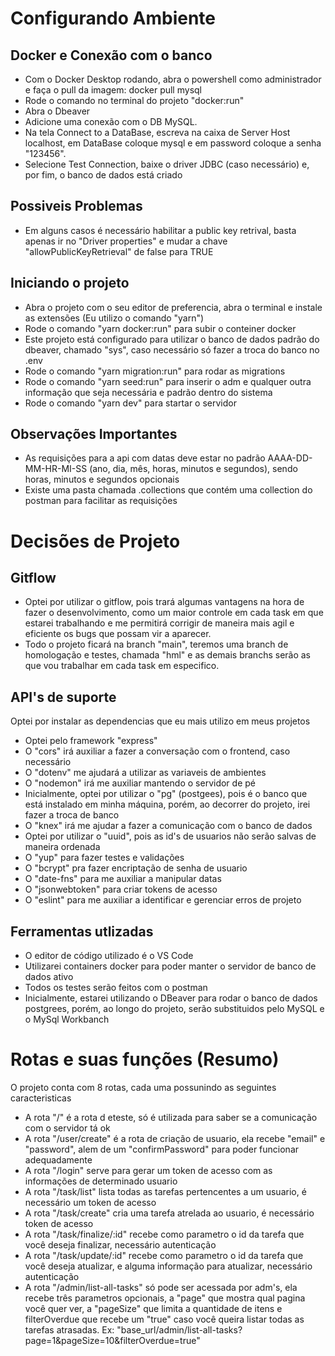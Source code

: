 # Configurando Ambiente
## Docker e Conexão com o banco
- Com o Docker Desktop rodando, abra o powershell como administrador e faça o pull da imagem: docker pull mysql
- Rode o comando no terminal do projeto "docker:run"
- Abra o Dbeaver
- Adicione uma conexão com o DB MySQL.
- Na tela Connect to a DataBase, escreva na caixa de Server Host localhost, em DataBase coloque mysql e em password coloque a senha "123456".
- Selecione Test Connection, baixe o driver JDBC (caso necessário) e, por fim, o banco de dados está criado
## Possiveis Problemas
- Em alguns casos é necessário habilitar a public key retrival, basta apenas ir no "Driver properties" e mudar a chave "allowPublicKeyRetrieval" de false para TRUE
## Iniciando o projeto
- Abra o projeto com o seu editor de preferencia, abra o terminal e instale as extensões (Eu utilizo o comando "yarn")
- Rode o comando "yarn docker:run" para subir o conteiner docker
- Este projeto está configurado para utilizar o banco de dados padrão do dbeaver, chamado "sys", caso necessário só fazer a troca do banco no .env
- Rode o comando "yarn migration:run" para rodar as migrations
- Rode o comando "yarn seed:run" para inserir o adm e qualquer outra informação que seja necessária e padrão dentro do sistema
- Rode o comando "yarn dev" para startar o servidor
## Observações Importantes
- As requisições para a api com datas deve estar no padrão AAAA-DD-MM-HR-MI-SS (ano, dia, mês, horas, minutos e segundos), sendo horas, minutos e segundos opcionais
- Existe uma pasta chamada .collections que contém uma collection do postman para facilitar as requisições
# Decisões de Projeto
## Gitflow
- Optei por utilizar o gitflow, pois trará algumas vantagens na hora de fazer o desenvolvimento, como um maior controle em cada task em que estarei trabalhando e me permitirá corrigir de maneira mais agil e eficiente os bugs que possam vir a aparecer.
- Todo o projeto ficará na branch "main", teremos uma branch de homologação e testes, chamada "hml" e as demais branchs serão as que vou trabalhar em cada task em especifico.
## API's de suporte

Optei por instalar as dependencias que eu mais utilizo em meus projetos

- Optei pelo framework "express"
- O "cors" irá auxiliar a fazer a conversação com o frontend, caso necessário
- O "dotenv" me ajudará a utilizar as variaveis de ambientes
- O "nodemon" irá me auxiliar mantendo o servidor de pé
- Inicialmente, optei por utilizar o "pg" (postgees), pois é o banco que está instalado em minha máquina, porém, ao decorrer do projeto, irei fazer a troca de banco
- O "knex" irá me ajudar a fazer a comunicação com o banco de dados
- Optei por utilizar o "uuid", pois as id's de usuarios não serão salvas de maneira ordenada
- O "yup" para fazer testes e validações
- O "bcrypt" pra fazer encriptação de senha de usuario
- O "date-fns" para me auxiliar a manipular datas
- O "jsonwebtoken" para criar tokens de acesso
- O "eslint" para me auxiliar a identificar e gerenciar erros de projeto
## Ferramentas utlizadas
- O editor de código utilizado é o VS Code
- Utilizarei containers docker para poder manter o servidor de banco de dados ativo
- Todos os testes serão feitos com o postman
- Inicialmente, estarei utilizando o DBeaver para rodar o banco de dados postgrees, porém, ao longo do projeto, serão substituidos pelo MySQL e o MySql Workbanch
# Rotas e suas funções (Resumo)
O projeto conta com 8 rotas, cada uma possunindo as seguintes caracteristicas

- A rota "/" é a rota d eteste, só é utilizada para saber se a comunicação com o servidor tá ok
- A rota "/user/create" é a rota de criação de usuario, ela recebe "email" e "password", alem de um "confirmPassword" para poder funcionar adequadamente
- A rota "/login" serve para gerar um token de acesso com as informações de determinado usuario
- A rota "/task/list" lista todas as tarefas pertencentes a um usuario, é necessário um token de acesso
- A rota "/task/create" cria uma tarefa atrelada ao usuario, é necessário token de acesso
- A rota "/task/finalize/:id" recebe como parametro o id da tarefa que você deseja finalizar, necessário autenticação
- A rota "/task/update/:id" recebe como parametro o id da tarefa que você deseja atualizar, e alguma informação para atualizar, necessário autenticação
- A rota "/admin/list-all-tasks" só pode ser acessada por adm's, ela recebe três parametros opcionais, a "page" que mostra qual pagina você quer ver, a "pageSize" que limita a quantidade de itens e filterOverdue que recebe um "true" caso você queira listar todas as tarefas atrasadas. Ex: "base_url/admin/list-all-tasks?page=1&pageSize=10&filterOverdue=true"